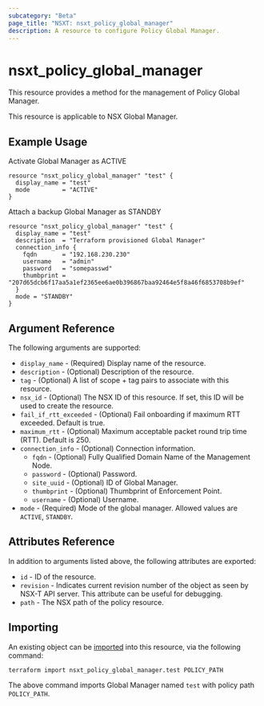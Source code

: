```yaml
---
subcategory: "Beta"
page_title: "NSXT: nsxt_policy_global_manager"
description: A resource to configure Policy Global Manager.
---
```


# nsxt_policy_global_manager

This resource provides a method for the management of Policy Global Manager.

This resource is applicable to NSX Global Manager.

## Example Usage

Activate Global Manager as ACTIVE

```hcl
resource "nsxt_policy_global_manager" "test" {
  display_name = "test"
  mode         = "ACTIVE"
}
```

Attach a backup Global Manager as STANDBY

```hcl
resource "nsxt_policy_global_manager" "test" {
  display_name = "test"
  description  = "Terraform provisioned Global Manager"
  connection_info {
    fqdn       = "192.168.230.230"
    username   = "admin"
    password   = "somepasswd"
    thumbprint = "207d65dcb6f17aa5a1ef2365ee6ae0b396867baa92464e5f8a46f6853708b9ef"
  }
  mode = "STANDBY"
}
```

## Argument Reference

The following arguments are supported:

* `display_name` - (Required) Display name of the resource.
* `description` - (Optional) Description of the resource.
* `tag` - (Optional) A list of scope + tag pairs to associate with this resource.
* `nsx_id` - (Optional) The NSX ID of this resource. If set, this ID will be used to create the resource.
* `fail_if_rtt_exceeded` - (Optional) Fail onboarding if maximum RTT exceeded. Default is true.
* `maximum_rtt` - (Optional) Maximum acceptable packet round trip time (RTT). Default is 250.
* `connection_info` - (Optional) Connection information.
    * `fqdn` - (Optional) Fully Qualified Domain Name of the Management Node.
    * `password` - (Optional) Password.
    * `site_uuid` - (Optional) ID of Global Manager.
    * `thumbprint` - (Optional) Thumbprint of Enforcement Point.
    * `username` - (Optional) Username.
* `mode` - (Required) Mode of the global manager. Allowed values are `ACTIVE`, `STANDBY`.

## Attributes Reference

In addition to arguments listed above, the following attributes are exported:

* `id` - ID of the resource.
* `revision` - Indicates current revision number of the object as seen by NSX-T API server. This attribute can be useful for debugging.
* `path` - The NSX path of the policy resource.

## Importing

An existing object can be [imported][docs-import] into this resource, via the following command:

[docs-import]: https://developer.hashicorp.com/terraform/cli/import

```shell
terraform import nsxt_policy_global_manager.test POLICY_PATH
```

The above command imports Global Manager named `test` with policy path `POLICY_PATH`.
